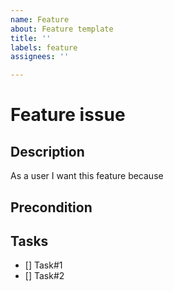 ```yaml
---
name: Feature
about: Feature template
title: ''
labels: feature
assignees: ''

---
```


# Feature issue
## Description
As a user I want this feature because

## Precondition

## Tasks
- [] Task#1
- [] Task#2